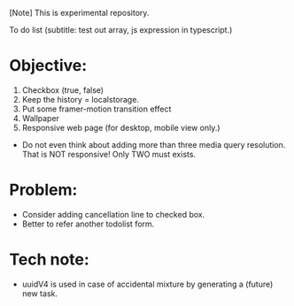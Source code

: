 [Note] This is experimental repository. 

To do list (subtitle: test out array, js expression in typescript.)

# Objective:
1. Checkbox (true, false)
2. Keep the history = localstorage.
3. Put some framer-motion transition effect
4. Wallpaper
5. Responsive web page (for desktop, mobile view only.)
- Do not even think about adding more than three media query resolution. That is NOT responsive! Only TWO must exists. 

# Problem:
- Consider adding cancellation line to checked box. 
- Better to refer another todolist form.

# Tech note:
- uuidV4 is used in case of accidental mixture by generating a (future) new task.